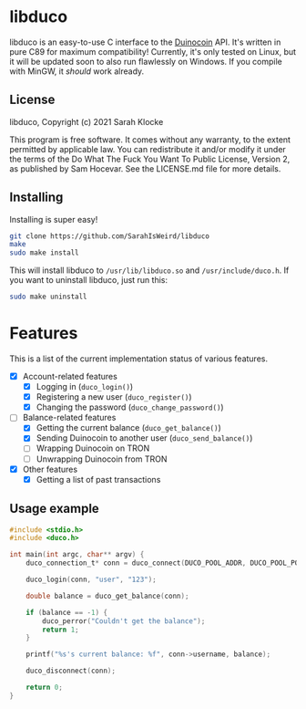 # libduco

libduco is an easy-to-use C interface to the [Duinocoin](https://github.com/revoxhere/duino-coin) API. It's written in pure C89 for maximum compatibility! Currently, it's only tested on Linux, but it will be updated soon to also run flawlessly on Windows. If you compile with MinGW, it *should* work already.

## License

libduco, Copyright (c) 2021 Sarah Klocke

This program is free software. It comes without any warranty, to the extent permitted by applicable law. You can redistribute it and/or modify it under the terms of the Do What The Fuck You Want To Public License, Version 2, as published by Sam Hocevar. See the LICENSE.md file for more details.

## Installing

Installing is super easy!

```bash
git clone https://github.com/SarahIsWeird/libduco
make
sudo make install
```

This will install libduco to ``/usr/lib/libduco.so`` and ``/usr/include/duco.h``. If you want to uninstall libduco, just run this:

```bash
sudo make uninstall
```

# Features

This is a list of the current implementation status of various features.

- [x] Account-related features
  - [x] Logging in (``duco_login()``)
  - [x] Registering a new user (``duco_register()``)
  - [x] Changing the password (``duco_change_password()``)
- [ ] Balance-related features
  - [x] Getting the current balance (``duco_get_balance()``)
  - [x] Sending Duinocoin to another user (``duco_send_balance()``)
  - [ ] Wrapping Duinocoin on TRON
  - [ ] Unwrapping Duinocoin from TRON
- [x] Other features
  - [x] Getting a list of past transactions

## Usage example

```c
#include <stdio.h>
#include <duco.h>

int main(int argc, char** argv) {
    duco_connection_t* conn = duco_connect(DUCO_POOL_ADDR, DUCO_POOL_PORT);

    duco_login(conn, "user", "123");

    double balance = duco_get_balance(conn);

    if (balance == -1) {
        duco_perror("Couldn't get the balance");
        return 1;
    }

    printf("%s's current balance: %f", conn->username, balance);

    duco_disconnect(conn);

    return 0;
}
```